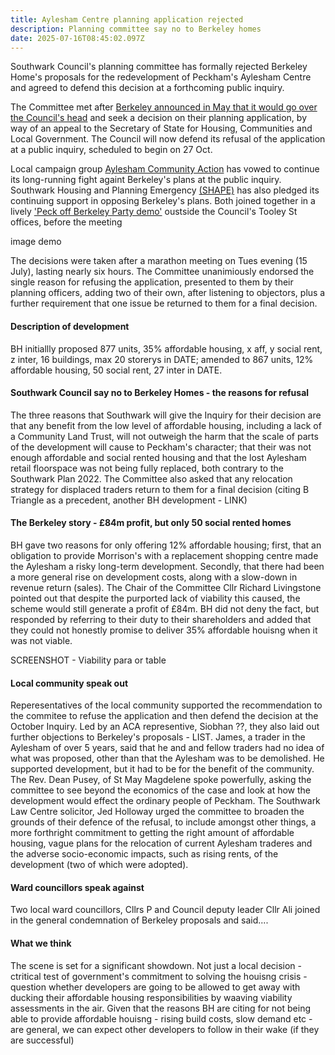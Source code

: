 ```yaml
---
title: Aylesham Centre planning application rejected
description: Planning committee say no to Berkeley homes
date: 2025-07-16T08:45:02.097Z
---
```

Southwark Council's planning committee has formally rejected Berkeley Home's proposals for the redevelopment of Peckham's Aylesham Centre and agreed to defend this decision at a forthcoming public inquiry.  

The Committee met after [Berkeley announced in May that it would go over the Council's head](https://www.southwark.gov.uk/news/2025/statement-berkeley-homes-appeal-its-planning-application-aylesham-centre) and seek a decision on their planning application, by way of an appeal to the Secretary of State for Housing, Communities and Local Government.  The Council will now defend its refusal of the application at a public inquiry, scheduled to begin on 27 Oct.

Local campaign group [Aylesham Community Action](https://www.ayleshamcommunityaction.co.uk/ourcampaign) has vowed to continue its long-running fight againt Berkeley's plans at the public inquiry.  Southwark Housing and Planning Emergency [(SHAPE)](https://x.com/ShapeCoalition1) has also pledged its continuing support in opposing Berkeley's plans.  Both joined together in a lively ['Peck off Berkeley Party demo'](https://x.com/ShapeCoalition1/status/1944436788480585784) oustside the Council's Tooley St offices, before the meeting

image demo

The decisions were taken after a marathon meeting on Tues evening (15 July), lasting nearly six hours.  The Committee unanimiously endorsed the single reason for refusing the application, presented to them by their planning officers, adding two of their own, after listening to objectors, plus a further requirement that one issue be returned to them for a final decision.  

#### Description of development

BH initiallly proposed 877 units, 35% affordable housing, x aff, y social rent, z inter, 16 buildings, max 20 storerys in DATE; amended to 867 units, 12% affordable housing, 50 social rent, 27 inter in DATE.

#### Southwark Council say no to Berkeley Homes - the reasons for refusal

The three reasons that Southwark will give the Inquiry for their decision are that any benefit from the low level of affordable housing, including a lack of a Community Land Trust, will not outweigh the harm that the scale of parts of the development will cause to Peckham's character; that their was not enough affordable and social rented housing and that the lost Aylesham retail floorspace was not being fully replaced, both contrary to the Southwark Plan 2022.  The Committee also asked that any relocation strategy for displaced traders return to them for a final decision (citing B Triangle as a precedent, another BH development - LINK)

#### The Berkeley story - £84m profit, but only 50 social rented homes 

BH gave two reasons for only offering 12% affordable housing; first, that an obligation to provide Morrison's with a replacement shopping centre made the Aylesham a risky long-term development.  Secondly, that there had been a more general rise on development costs, along with a slow-down in revenue return (sales).  The Chair of the Committee Cllr Richard Livingstone pointed out that despite the purported lack of viability this caused, the scheme would still generate a profit of £84m.  BH did not deny the fact, but responded by referring to their duty to their shareholders and added that they could not honestly promise to deliver 35% affordable houisng when it was not viable.

SCREENSHOT - Viability para or table  

#### Local community speak out

Reperesentatives of the local community supported the recommendation to the commitee to refuse the application and then defend the decision at the October Inquiry.  Led by an ACA representive, Siobhan ??,  they also laid out further objections to Berkeley's proposals - LIST.  James, a trader in the Aylesham of over 5 years, said that he and and fellow traders had no idea of what was proposed, other than that the Aylesham was to be demolished.  He supported development, but it had to be for the benefit of the community.  The Rev. Dean Pusey, of St May Magdelene spoke powerfully, asking the committee to see beyond the economics of the case and look at how the development would effect the ordinary people of Peckham. The Southwark Law Centre solicitor, Jed Holloway urged the committee to broaden the grounds of their defence of the refusal, to include amongst other things, a more forthright commitment to getting the right amount of affordable housing, vague plans for the relocation of current Aylesham traderes and the adverse socio-economic impacts, such as rising rents, of the development (two of which were adopted).

#### Ward councillors speak against

Two local ward councillors, Cllrs P and Council deputy leader Cllr Ali joined in the general condemnation of Berkeley proposals and said....

#### What we think

The scene is set for a significant showdown.  Not just a local decision - ctritical test of government's commitment to solving the houisng crisis - question whether developers are going to be allowed to get away with ducking their affordable housing responsibilities by waaving viability assessments in the air.  Given that the reasons BH are citing for not being able to provide affordable houisng - rising build costs, slow demand etc - are general, we can expect other developers to follow in their wake (if they are successful)